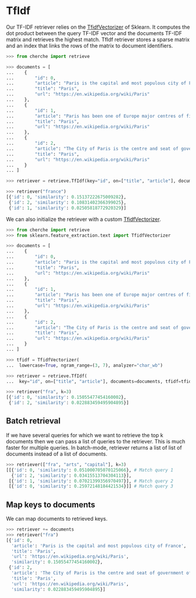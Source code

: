 # TfIdf

Our TF-IDF retriever relies on the [TfidfVectorizer](https://scikit-learn.org/stable/modules/generated/sklearn.feature_extraction.text.TfidfVectorizer.html) of Sklearn. It computes the dot product between the query TF-IDF vector and the documents TF-IDF matrix and retrieves the highest match. TfIdf retriever stores a sparse matrix and an index that links the rows of the matrix to document identifiers.

```python
>>> from cherche import retrieve

>>> documents = [
...    {
...        "id": 0,
...        "article": "Paris is the capital and most populous city of France",
...        "title": "Paris",
...        "url": "https://en.wikipedia.org/wiki/Paris"
...    },
...    {
...        "id": 1,
...        "article": "Paris has been one of Europe major centres of finance, diplomacy , commerce , fashion , gastronomy , science , and arts.",
...        "title": "Paris",
...        "url": "https://en.wikipedia.org/wiki/Paris"
...    },
...    {
...        "id": 2,
...        "article": "The City of Paris is the centre and seat of government of the region and province of Île-de-France .",
...        "title": "Paris",
...        "url": "https://en.wikipedia.org/wiki/Paris"
...    }
... ]

>>> retriever = retrieve.TfIdf(key="id", on=["title", "article"], documents=documents, k=30)

>>> retriever("france")
[{'id': 0, 'similarity': 0.15137222675009282},
 {'id': 2, 'similarity': 0.10831402366399025},
 {'id': 1, 'similarity': 0.02505818772920329}]
```

We can also initialize the retriever with a custom [TfidfVectorizer](https://scikit-learn.org/stable/modules/generated/sklearn.feature_extraction.text.TfidfVectorizer.html).

```python
>>> from cherche import retrieve
>>> from sklearn.feature_extraction.text import TfidfVectorizer

>>> documents = [
...    {
...        "id": 0,
...        "article": "Paris is the capital and most populous city of France",
...        "title": "Paris",
...        "url": "https://en.wikipedia.org/wiki/Paris"
...    },
...    {
...        "id": 1,
...        "article": "Paris has been one of Europe major centres of finance, diplomacy , commerce , fashion , gastronomy , science , and arts.",
...        "title": "Paris",
...        "url": "https://en.wikipedia.org/wiki/Paris"
...    },
...    {
...        "id": 2,
...        "article": "The City of Paris is the centre and seat of government of the region and province of Île-de-France .",
...        "title": "Paris",
...        "url": "https://en.wikipedia.org/wiki/Paris"
...    }
... ]

>>> tfidf = TfidfVectorizer(
...  lowercase=True, ngram_range=(3, 7), analyzer="char_wb")

>>> retriever = retrieve.TfIdf(
...  key="id", on=["title", "article"], documents=documents, tfidf=tfidf)

>>> retriever("fra", k=3)
[{'id': 0, 'similarity': 0.15055477454160002},
 {'id': 2, 'similarity': 0.022883459495904895}]
```

## Batch retrieval

If we have several queries for which we want to retrieve the top k documents then we can
pass a list of queries to the retriever. This is much faster for multiple queries. In batch-mode,
retriever returns a list of list of documents instead of a list of documents.

```python
>>> retriever(["fra", "arts", "capital"], k=3)
[[{'id': 0, 'similarity': 0.051000705070125066}, # Match query 1
  {'id': 2, 'similarity': 0.03415513704304113}],
 [{'id': 1, 'similarity': 0.07021399356970497}], # Match query 2
 [{'id': 0, 'similarity': 0.25972148184421534}]] # Match query 3
```

## Map keys to documents

We can map documents to retrieved keys.

```python
>>> retriever += documents
>>> retriever("fra")
[{'id': 0,
  'article': 'Paris is the capital and most populous city of France',
  'title': 'Paris',
  'url': 'https://en.wikipedia.org/wiki/Paris',
  'similarity': 0.15055477454160002},
 {'id': 2,
  'article': 'The City of Paris is the centre and seat of government of the region and province of Île-de-France .',
  'title': 'Paris',
  'url': 'https://en.wikipedia.org/wiki/Paris',
  'similarity': 0.022883459495904895}]
```
